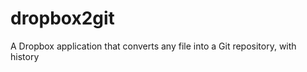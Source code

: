 dropbox2git
===========

A Dropbox application that converts any file into a Git repository, with history